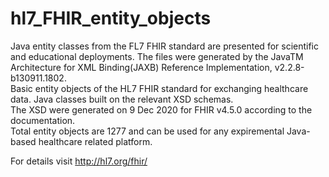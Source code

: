 # hl7_FHIR_entity_objects
Java entity classes from the FL7 FHIR standard are presented for scientific and educational deployments.
The files were generated by the JavaTM Architecture for XML Binding(JAXB) Reference Implementation, v2.2.8-b130911.1802.  
Basic entity objects of the HL7 FHIR standard for exchanging healthcare data. Java classes built on the relevant XSD schemas.  
The XSD were generated on 9 Dec 2020 for FHIR v4.5.0 according to the documentation.  
Total entity objects are 1277 and can be used for any expiremental Java-based healthcare related platform. 

For details visit http://hl7.org/fhir/
